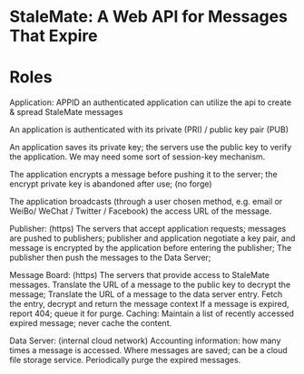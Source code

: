 StaleMate: A Web API for Messages That Expire
==========================================

Roles
=====

Application: APPID
   an authenticated application can utilize the api to create & spread 
   StaleMate messages

   An application is authenticated with its private (PRI) / 
   public key pair (PUB)

   An application saves its private key; the servers use the public
key to verify the application. We may need some sort of session-key
mechanism.

   The application encrypts a message before pushing it to the server;
   the encrypt private key is abandoned after use; (no forge)

   The application broadcasts (through a user chosen method, e.g. email or
WeiBo/ WeChat / Twitter / Facebook) the access URL of the message.

Publisher: (https)
   The servers that accept application requests; 
   messages are pushed to publishers; 
   publisher and application negotiate a key pair, and message is
encrypted by the application before entering the publisher;
   The publisher then push the messages to the Data Server; 

Message Board: (https)
   The servers that provide access to StaleMate messages.
   Translate the URL of a message to the public key to decrypt the
message;
   Translate the URL of a message to the data server entry.
   Fetch the entry, decrypt and return the message context
   If a message is expired, report 404; queue it for purge.
   Caching: Maintain a list of recently accessed expired message;
      never cache the content.

Data Server: (internal cloud network)
   Accounting information: how many times a message is accessed.
   Where messages are saved; can be a cloud file storage service.
   Periodically purge the expired messages.

